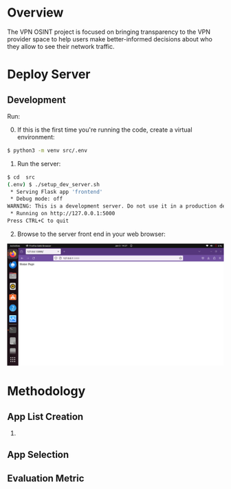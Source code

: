 # Overview

The VPN OSINT project is focused on bringing transparency to the VPN provider space to help users make better-informed decisions about who
they allow to see their network traffic.


# Deploy Server

## Development

Run:

0. If this is the first time you're running the code, create a virtual environment:

```bash
$ python3 -m venv src/.env
```

1. Run the server:
```bash
$ cd  src
(.env) $ ./setup_dev_server.sh 
 * Serving Flask app 'frontend'
 * Debug mode: off
WARNING: This is a development server. Do not use it in a production deployment. Use a production WSGI server instead.
 * Running on http://127.0.0.1:5000
Press CTRL+C to quit
```
2. Browse to the server front end in your web browser:

![Development Server Homepage](imgs/vpnosintWebServerHome.png)

# Methodology

## App List Creation

1. 

## App Selection
### 

## Evaluation Metric 
### 


